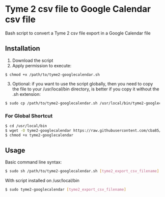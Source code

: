 # Tyme 2 csv file to Google Calendar csv file

Bash script to convert a Tyme 2 csv file export in a Google Calendar file

## Installation

1. Download the script
2. Apply permission to execute:

```
$ chmod +x /path/to/tyme2-googlecalendar.sh
```

3. Optional: if you want to use the script globally, then you need to copy the file to your /usr/local/bin directory, is better
if you copy it without the .sh extension:

```bash
$ sudo cp /path/to/tyme2-googlecalendar.sh /usr/local/bin/tyme2-googlecalendar
```

### For Global Shortcut ###

```bash
$ cd /usr/local/bin
$ wget -O tyme2-googlecalendar https://raw.githubusercontent.com/cba85/tyme2-googlecalendar/master/tyme2-googlecalendar.sh
$ chmod +x tyme2-googlecalendar
```

## Usage ##

Basic command line syntax:

```bash
$ sudo sh /path/to/tyme2-googlecalendar.sh [tyme2_export_csv_filename]
```

With script installed on /usr/local/bin

```bash
$ sudo tyme2-googlecalendar [tyme2_export_csv_filename]
```
